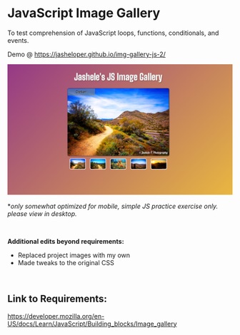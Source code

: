 # JavaScript Image Gallery

To test comprehension of JavaScript loops, functions, conditionals, and events.

Demo @ https://jasheloper.github.io/img-gallery-js-2/

![Image Gallery Preview](project-preview.png)

**only somewhat optimized for mobile, simple JS practice exercise only. please view in desktop.*

<br>

**Additional edits beyond requirements:**
- Replaced project images with my own
- Made tweaks to the original CSS

<br>



## Link to Requirements:

https://developer.mozilla.org/en-US/docs/Learn/JavaScript/Building_blocks/Image_gallery 

